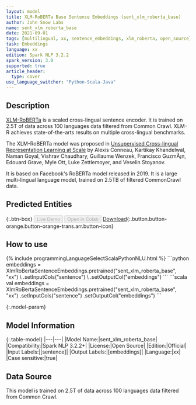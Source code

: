 ```yaml
---
layout: model
title: XLM-RoBERTa Base Sentence Embeddings (sent_xlm_roberta_base)
author: John Snow Labs
name: sent_xlm_roberta_base
date: 2021-09-01
tags: [multilingual, xx, sentence_embeddings, xlm_roberta, open_source]
task: Embeddings
language: xx
edition: Spark NLP 3.2.2
spark_version: 3.0
supported: true
article_header:
  type: cover
use_language_switcher: "Python-Scala-Java"
---
```


## Description

[XLM-RoBERTa](https://ai.facebook.com/blog/-xlm-r-state-of-the-art-cross-lingual-understanding-through-self-supervision/) is a scaled cross-lingual sentence encoder. It is trained on 2.5T of data across 100 languages data filtered from Common Crawl. XLM-R achieves state-of-the-arts results on multiple cross-lingual benchmarks.

The XLM-RoBERTa model was proposed in [Unsupervised Cross-lingual Representation Learning at Scale](https://arxiv.org/abs/1911.02116) by Alexis Conneau, Kartikay Khandelwal, Naman Goyal, Vishrav Chaudhary, Guillaume Wenzek, Francisco GuzmÃ¡n, Edouard Grave, Myle Ott, Luke Zettlemoyer, and Veselin Stoyanov. 

It is based on Facebook's RoBERTa model released in 2019. It is a large multi-lingual language model, trained on 2.5TB of filtered CommonCrawl data.

## Predicted Entities



{:.btn-box}
<button class="button button-orange" disabled>Live Demo</button>
<button class="button button-orange" disabled>Open in Colab</button>
[Download](https://s3.amazonaws.com/auxdata.johnsnowlabs.com/public/models/sent_xlm_roberta_base_xx_3.2.2_3.0_1630505672907.zip){:.button.button-orange.button-orange-trans.arr.button-icon}

## How to use



<div class="tabs-box" markdown="1">
{% include programmingLanguageSelectScalaPythonNLU.html %}
```python
embeddings = XlmRoBertaSentenceEmbeddings.pretrained("sent_xlm_roberta_base", "xx") \
      .setInputCols("sentence") \
      .setOutputCol("embeddings")
```
```scala
val embeddings = XlmRoBertaSentenceEmbeddings.pretrained("sent_xlm_roberta_base", "xx")
      .setInputCols("sentence")
      .setOutputCol("embeddings")
```
</div>

{:.model-param}
## Model Information

{:.table-model}
|---|---|
|Model Name:|sent_xlm_roberta_base|
|Compatibility:|Spark NLP 3.2.2+|
|License:|Open Source|
|Edition:|Official|
|Input Labels:|[sentence]|
|Output Labels:|[embeddings]|
|Language:|xx|
|Case sensitive:|true|

## Data Source

This model is trained on 2.5T of data across 100 languages data filtered from Common Crawl.
